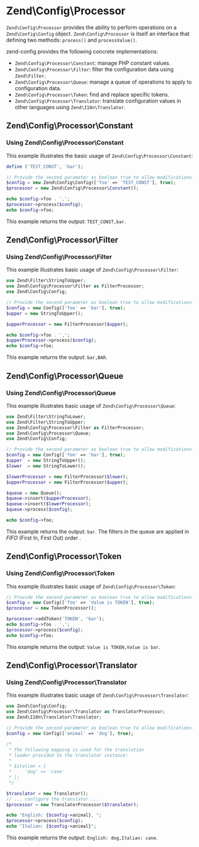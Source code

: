 # Zend\\Config\\Processor

`Zend\Config\Processor` provides the ability to perform operations on a
`Zend\Config\Config` object. `Zend\Config\Processor` is itself an interface that
defining two methods: `process()` and `processValue()`.

zend-config provides the following concrete implementations:

- `Zend\Config\Processor\Constant`: manage PHP constant values.
- `Zend\Config\Processor\Filter`: filter the configuration data using `Zend\Filter`.
- `Zend\Config\Processor\Queue`: manage a queue of operations to apply to configuration data.
- `Zend\Config\Processor\Token`: find and replace specific tokens.
- `Zend\Config\Processor\Translator`: translate configuration values in other languages using `Zend\I18n\Translator`.

## Zend\\Config\\Processor\\Constant

### Using Zend\\Config\\Processor\\Constant

This example illustrates the basic usage of `Zend\Config\Processor\Constant`:

```php
define ('TEST_CONST', 'bar');

// Provide the second parameter as boolean true to allow modifications:
$config = new Zend\Config\Config(['foo' => 'TEST_CONST'], true);
$processor = new Zend\Config\Processor\Constant();

echo $config->foo . ',';
$processor->process($config);
echo $config->foo;
```

This example returns the output: `TEST_CONST,bar`.

## Zend\\Config\\Processor\\Filter

### Using Zend\\Config\\Processor\\Filter

This example illustrates basic usage of `Zend\Config\Processor\Filter`:

```php
use Zend\Filter\StringToUpper;
use Zend\Config\Processor\Filter as FilterProcessor;
use Zend\Config\Config;

// Provide the second parameter as boolean true to allow modifications:
$config = new Config(['foo' => 'bar'], true);
$upper = new StringToUpper();

$upperProcessor = new FilterProcessor($upper);

echo $config->foo . ',';
$upperProcessor->process($config);
echo $config->foo;
```

This example returns the output: `bar,BAR`.

## Zend\\Config\\Processor\\Queue

### Using Zend\\Config\\Processor\\Queue

This example illustrates basic usage of `Zend\Config\Processor\Queue`:

```php
use Zend\Filter\StringToLower;
use Zend\Filter\StringToUpper;
use Zend\Config\Processor\Filter as FilterProcessor;
use Zend\Config\Processor\Queue;
use Zend\Config\Config;

// Provide the second parameter as boolean true to allow modifications:
$config = new Config(['foo' => 'bar'], true);
$upper  = new StringToUpper();
$lower  = new StringToLower();

$lowerProcessor = new FilterProcessor($lower);
$upperProcessor = new FilterProcessor($upper);

$queue = new Queue();
$queue->insert($upperProcessor);
$queue->insert($lowerProcessor);
$queue->process($config);

echo $config->foo;
```

This example returns the output: `bar`. The filters in the queue are applied in
*FIFO* (First In, First Out) order .

## Zend\\Config\\Processor\\Token

### Using Zend\\Config\\Processor\\Token

This example illustrates basic usage of `Zend\Config\Processor\Token`:

```php
// Provide the second parameter as boolean true to allow modifications:
$config = new Config(['foo' => 'Value is TOKEN'], true);
$processor = new TokenProcessor();

$processor->addToken('TOKEN', 'bar');
echo $config->foo . ',';
$processor->process($config);
echo $config->foo;
```

This example returns the output: `Value is TOKEN,Value is bar`.

## Zend\\Config\\Processor\\Translator

### Using Zend\\Config\\Processor\\Translator

This example illustrates basic usage of `Zend\Config\Processor\Translator`:

```php
use Zend\Config\Config;
use Zend\Config\Processor\Translator as TranslatorProcessor;
use Zend\I18n\Translator\Translator;

// Provide the second parameter as boolean true to allow modifications:
$config = new Config(['animal' => 'dog'], true);

/*
 * The following mapping is used for the translation
 * loader provided to the translator instance:
 *
 * $italian = [
 *     'dog' => 'cane'
 * ];
 */

$translator = new Translator();
// ... configure the translator ...
$processor = new TranslatorProcessor($translator);

echo "English: {$config->animal}, ";
$processor->process($config);
echo "Italian: {$config->animal}";
```

This example returns the output: `English: dog,Italian: cane`.
